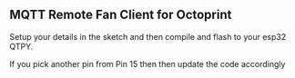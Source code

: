 ## MQTT Remote Fan Client for Octoprint

Setup your details in the sketch and then compile and flash to your esp32 QTPY.

If you pick another pin from Pin 15 then then update the code accordingly